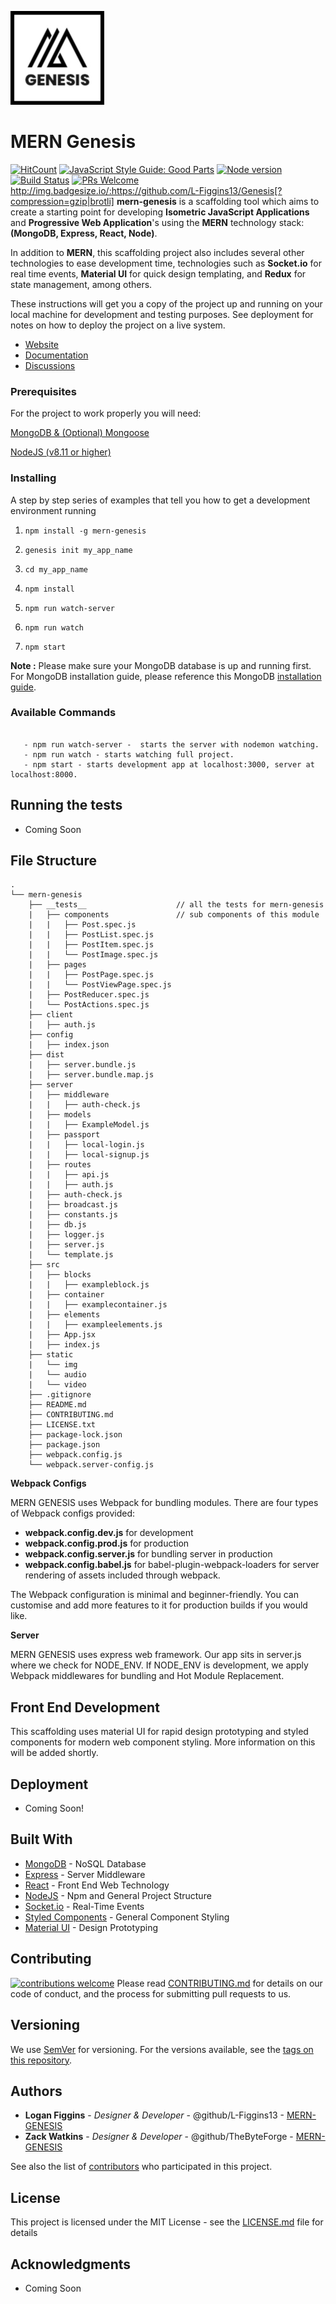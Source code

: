 ![mern-genesis](static/img/MernLogo1.jpg)


# MERN Genesis
[![HitCount](http://hits.dwyl.com/{L-Figgins13}/{Genesis}.svg)](http://hits.dwyl.com/{L-Figgins13}/{Genesis})
[![JavaScript Style Guide: Good Parts](https://img.shields.io/badge/code%20style-goodparts-brightgreen.svg?style=flat)](https://github.com/dwyl/goodparts "JavaScript The Good Parts")
[![Node version](https://img.shields.io/node/v/[NPM-MODULE-NAME].svg?style=flat)](http://nodejs.org/download/)
[![Build Status](https://travis-ci.org/{L-Figgins13}/{Genesis}.png?branch=master)](https://travis-ci.org/{L-Figgins13}/{Genesis})
[![PRs Welcome](https://img.shields.io/badge/PRs-welcome-brightgreen.svg?style=flat-square)](http://makeapullrequest.com)
http://img.badgesize.io/:https://github.com/L-Figgins13/Genesis[?compression=gzip|brotli]
**mern-genesis** is a scaffolding tool which aims to create a starting point for developing **Isometric JavaScript Applications** and **Progressive Web Application**'s using the **MERN** technology stack: **(MongoDB, Express, React, Node)**. 

In addition to **MERN**, this scaffolding project also includes several other technologies to ease development time, technologies such as **Socket.io** for real time events, **Material UI** for quick design templating, and **Redux** for state management, among others. 

These instructions will get you a copy of the project up and running on your local machine for development and testing purposes. See deployment for notes on how to deploy the project on a live system.

* [Website](www.mern-genesis.github.io)
* [Documentation](www.mern-genesis.github.io/documentation)
* [Discussions](www.mern-genesis.github.io/forum)


### Prerequisites
For the project to work properly you will need:

[MongoDB & (Optional) Mongoose](https://www.mongodb.com/)

[NodeJS (v8.11 or higher)](https://nodejs.org/en/)


### Installing
A step by step series of examples that tell you how to get a development environment running

1. ```npm install -g mern-genesis```

2. ```genesis init my_app_name```

3. ```cd my_app_name```

4. ```npm install```

5. ```npm run watch-server```

6. ```npm run watch```

7. ```npm start```


**Note :** Please make sure your MongoDB database is up and running first. For MongoDB installation guide, please reference this MongoDB
[installation guide](https://docs.mongodb.org/v3.0/installation/).


### Available Commands

```

   - npm run watch-server -  starts the server with nodemon watching.
   - npm run watch - starts watching full project.
   - npm start - starts development app at localhost:3000, server at localhost:8000.

```


## Running the tests
- Coming Soon


## File Structure
```
.
└── mern-genesis
    ├── __tests__                    // all the tests for mern-genesis
    |   ├── components               // sub components of this module
    |   |   ├── Post.spec.js
    |   |   ├── PostList.spec.js
    |   |   ├── PostItem.spec.js
    |   |   └── PostImage.spec.js
    |   ├── pages
    |   |   ├── PostPage.spec.js
    |   |   └── PostViewPage.spec.js
    |   ├── PostReducer.spec.js
    |   └── PostActions.spec.js
    ├── client                   
    |   ├── auth.js
    ├── config                   
    |   ├── index.json
    ├── dist                   
    |   ├── server.bundle.js
    |   ├── server.bundle.map.js
    ├── server
    |   ├── middleware
    |   |   ├── auth-check.js
    |   ├── models
    |   |   ├── ExampleModel.js
    |   ├── passport
    |   |   ├── local-login.js
    |   |   ├── local-signup.js
    |   ├── routes
    |   |   ├── api.js
    |   |   ├── auth.js
    |   ├── auth-check.js
    |   ├── broadcast.js
    |   ├── constants.js
    |   ├── db.js
    |   ├── logger.js
    |   ├── server.js
    |   └── template.js
    ├── src
    |   ├── blocks
    |   |   ├── exampleblock.js
    |   ├── container
    |   |   ├── examplecontainer.js
    |   ├── elements
    |   |   ├── exampleelements.js
    |   ├── App.jsx
    |   ├── index.js
    ├── static
    |   └── img
    |   └── audio
    |   └── video
    ├── .gitignore
    ├── README.md
    ├── CONTRIBUTING.md
    ├── LICENSE.txt
    ├── package-lock.json
    ├── package.json
    ├── webpack.config.js
    └── webpack.server-config.js

```

**Webpack Configs**

MERN GENESIS uses Webpack for bundling modules. There are four types of Webpack configs provided:
 - **webpack.config.dev.js** for development
 - **webpack.config.prod.js** for production
 - **webpack.config.server.js** for bundling server in production
 - **webpack.config.babel.js** for babel-plugin-webpack-loaders for server rendering of assets included through webpack.

The Webpack configuration is minimal and beginner-friendly. You can customise and add more features to it for production builds if you would like.

**Server**

MERN GENESIS uses express web framework. Our app sits in server.js where we check for NODE_ENV.
If NODE_ENV is development, we apply Webpack middlewares for bundling and Hot Module Replacement.


## Front End Development
This scaffolding uses material UI for rapid design prototyping and styled components for modern web component styling. More information on this will be added shortly.


## Deployment
- Coming Soon!

## Built With
* [MongoDB]( https://www.mongodb.com/) - NoSQL Database
* [Express]( https://expressjs.com/) - Server Middleware
* [React](https://reactjs.org/) - Front End Web Technology
* [NodeJS]( https://nodejs.org/en/) - Npm and General Project Structure
* [Socket.io]( https://www.socket.io) - Real-Time Events
* [Styled Components](https://github.com/styled-components/styled-components) - General Component Styling
* [Material UI](https://material-ui.com/) - Design Prototyping


## Contributing 
[![contributions welcome](https://img.shields.io/badge/contributions-welcome-brightgreen.svg?style=flat)](https://github.com/dwyl/esta/issues)
Please read [CONTRIBUTING.md](https://gist.github.com/PurpleBooth/b24679402957c63ec426) for details on our code of conduct, and the process for submitting pull requests to us.


## Versioning
We use [SemVer](http://semver.org/) for versioning. For the versions available, see the [tags on this repository](https://github.com/your/project/tags). 


## Authors
* **Logan Figgins** - *Designer & Developer* - @github/L-Figgins13 - [MERN-GENESIS](https://github.com/L-Figgins13)
* **Zack Watkins** - *Designer & Developer* - @github/TheByteForge - [MERN-GENESIS](https://github.com/TheByteForge)

See also the list of [contributors](https://github.com/your/project/contributors) who participated in this project.


## License
This project is licensed under the MIT License - see the [LICENSE.md](LICENSE.md) file for details


## Acknowledgments
* Coming Soon
